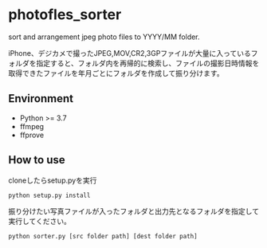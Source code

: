 # photofles_sorter
sort and arrangement jpeg photo files to YYYY/MM folder.

iPhone、デジカメで撮ったJPEG,MOV,CR2,3GPファイルが大量に入っているフォルダを指定すると、フォルダ内を再帰的に検索し、ファイルの撮影日時情報を取得できたファイルを年月ごとにフォルダを作成して振り分けます。

## Environment

- Python >= 3.7
- ffmpeg
- ffprove

## How to use

cloneしたらsetup.pyを実行

    python setup.py install

振り分けたい写真ファイルが入ったフォルダと出力先となるフォルダを指定して実行してください。

    python sorter.py [src folder path] [dest folder path]


